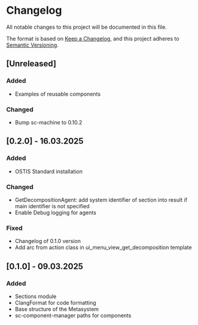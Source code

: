 # Changelog
All notable changes to this project will be documented in this file.

The format is based on [Keep a Changelog](https://keepachangelog.com/en/1.0.0/),
and this project adheres to [Semantic Versioning](https://semver.org/spec/v2.0.0.html).

## [Unreleased]

### Added

- Examples of reusable components

### Changed

- Bump sc-machine to 0.10.2

## [0.2.0] - 16.03.2025

### Added

- OSTIS Standard installation

### Changed

- GetDecompositionAgent: add system identifier of section into result if main identifier is not specified
- Enable Debug logging for agents

### Fixed

- Changelog of 0.1.0 version
- Add arc from action class in ui_menu_view_get_decomposition template

## [0.1.0] - 09.03.2025

### Added

- Sections module
- ClangFormat for code formatting
- Base structure of the Metasystem
- sc-component-manager paths for components
